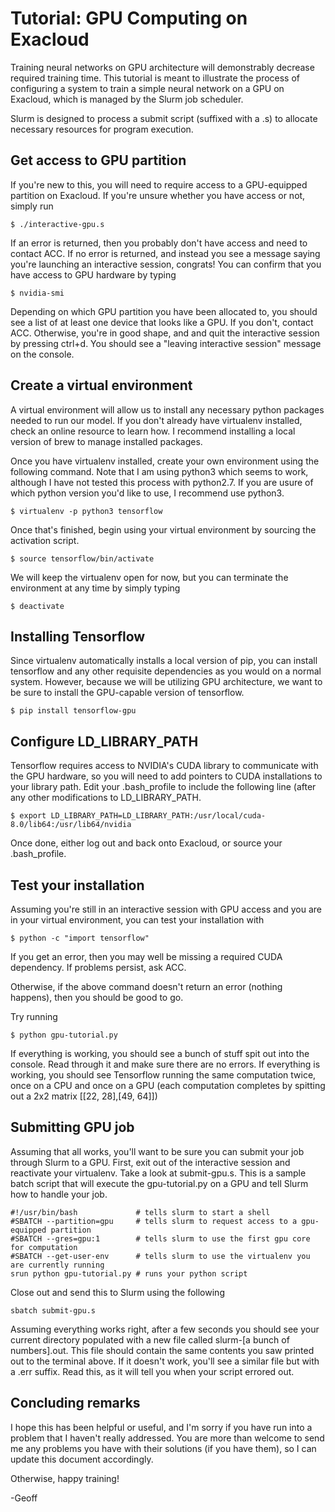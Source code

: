 #	Tutorial: GPU Computing on Exacloud

Training neural networks on GPU architecture will demonstrably decrease required training time.
This tutorial is meant to illustrate the process of configuring a system to train a simple neural network on a GPU on Exacloud, which is managed by the Slurm job scheduler.

Slurm is designed to process a submit script (suffixed with a .s) to allocate necessary resources for program execution.

##	Get access to GPU partition

If you're new to this, you will need to require access to a GPU-equipped partition on Exacloud.
If you're unsure whether you have access or not, simply run

```
$ ./interactive-gpu.s
```

If an error is returned, then you probably don't have access and need to contact ACC.
If no error is returned, and instead you see a message saying you're launching an interactive session, congrats!
You can confirm that you have access to GPU hardware by typing

```
$ nvidia-smi
```

Depending on which GPU partition you have been allocated to, you should see a list of at least one device that looks like a GPU.
If you don't, contact ACC.
Otherwise, you're in good shape, and and quit the interactive session by pressing ctrl+d.
You should see a "leaving interactive session" message on the console.

##	Create a virtual environment

A virtual environment will allow us to install any necessary python packages needed to run our model.
If you don't already have virtualenv installed, check an online resource to learn how.
I recommend installing a local version of brew to manage installed packages.

Once you have virtualenv installed, create your own environment using the following command.
Note that I am using python3 which seems to work, although I have not tested this process with python2.7.
If you are usure of which python version you'd like to use, I recommend use python3.

```
$ virtualenv -p python3 tensorflow
```

Once that's finished, begin using your virtual environment by sourcing the activation script.

```
$ source tensorflow/bin/activate
```

We will keep the virtualenv open for now, but you can terminate the environment at any time by simply typing

```
$ deactivate
```

##	Installing Tensorflow

Since virtualenv automatically installs a local version of pip, you can install tensorflow and any other requisite dependencies as you would on a normal system.
However, because we will be utilizing GPU architecture, we want to be sure to install the GPU-capable version of tensorflow.

```
$ pip install tensorflow-gpu
```

## Configure LD_LIBRARY_PATH

Tensorflow requires access to NVIDIA's CUDA library to communicate with the GPU hardware, so you will need to add pointers to CUDA installations to your library path.
Edit your .bash_profile to include the following line (after any other modifications to LD_LIBRARY_PATH.

```
$ export LD_LIBRARY_PATH=LD_LIBRARY_PATH:/usr/local/cuda-8.0/lib64:/usr/lib64/nvidia
```

Once done, either log out and back onto Exacloud, or source your .bash_profile.

##	Test your installation

Assuming you're still in an interactive session with GPU access and you are in your virtual environment, you can test your installation with

```
$ python -c "import tensorflow"
```

If you get an error, then you may well be missing a required CUDA dependency.
If problems persist, ask ACC.

Otherwise, if the above command doesn't return an error (nothing happens), then you should be good to go.

Try running

```
$ python gpu-tutorial.py
```

If everything is working, you should see a bunch of stuff spit out into the console.
Read through it and make sure there are no errors. 
If everything is working, you should see Tensorflow running the same computation twice, once on a CPU and once on a GPU (each computation completes by spitting out a 2x2 matrix [[22, 28],[49, 64]])

##	Submitting GPU job

Assuming that all works, you'll want to be sure you can submit your job through Slurm to a GPU.
First, exit out of the interactive session and reactivate your virtualenv.
Take a look at submit-gpu.s.
This is a sample batch script that will execute the gpu-tutorial.py on a GPU and tell Slurm how to handle your job.

```
#!/usr/bin/bash				# tells slurm to start a shell
#SBATCH --partition=gpu 	# tells slurm to request access to a gpu-equipped partition
#SBATCH --gres=gpu:1		# tells slurm to use the first gpu core for computation
#SBATCH --get-user-env		# tells slurm to use the virtualenv you are currently running
srun python gpu-tutorial.py	# runs your python script
```

Close out and send this to Slurm using the following

```
sbatch submit-gpu.s
```

Assuming everything works right, after a few seconds you should see your current directory populated with a new file called slurm-[a bunch of numbers].out.
This file should contain the same contents you saw printed out to the terminal above.
If it doesn't work, you'll see a similar file but with a .err suffix.
Read this, as it will tell you when your script errored out.

## Concluding remarks

I hope this has been helpful or useful, and I'm sorry if you have run into a problem that I haven't really addressed.
You are more than welcome to send me any problems you have with their solutions (if you have them), so I can update this document accordingly.

Otherwise, happy training!

-Geoff

